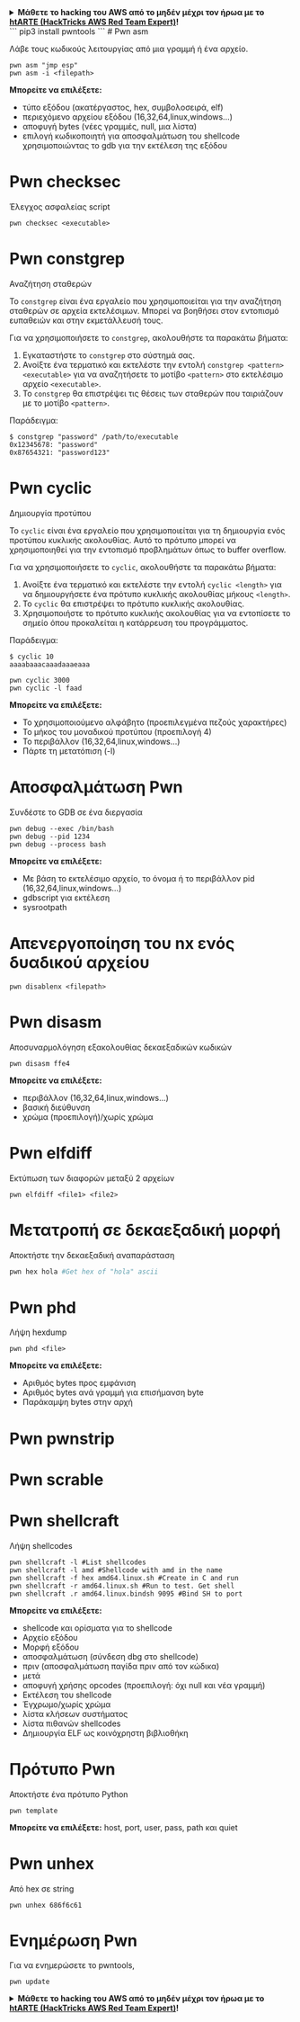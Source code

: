 <details>

<summary><strong>Μάθετε το hacking του AWS από το μηδέν μέχρι τον ήρωα με το</strong> <a href="https://training.hacktricks.xyz/courses/arte"><strong>htARTE (HackTricks AWS Red Team Expert)</strong></a><strong>!</strong></summary>

Άλλοι τρόποι για να υποστηρίξετε το HackTricks:

* Εάν θέλετε να δείτε την **εταιρεία σας να διαφημίζεται στο HackTricks** ή να **κατεβάσετε το HackTricks σε μορφή PDF** ελέγξτε τα [**ΣΧΕΔΙΑ ΣΥΝΔΡΟΜΗΣ**](https://github.com/sponsors/carlospolop)!
* Αποκτήστε το [**επίσημο PEASS & HackTricks swag**](https://peass.creator-spring.com)
* Ανακαλύψτε [**την Οικογένεια PEASS**](https://opensea.io/collection/the-peass-family), τη συλλογή μας από αποκλειστικά [**NFTs**](https://opensea.io/collection/the-peass-family)
* **Εγγραφείτε στη** 💬 [**ομάδα Discord**](https://discord.gg/hRep4RUj7f) ή στη [**ομάδα telegram**](https://t.me/peass) ή **ακολουθήστε** μας στο **Twitter** 🐦 [**@hacktricks_live**](https://twitter.com/hacktricks_live)**.**
* **Μοιραστείτε τα hacking tricks σας υποβάλλοντας PRs στα** [**HackTricks**](https://github.com/carlospolop/hacktricks) και [**HackTricks Cloud**](https://github.com/carlospolop/hacktricks-cloud) αποθετήρια του github.

</details>
```
pip3 install pwntools
```
# Pwn asm

Λάβε τους κωδικούς λειτουργίας από μια γραμμή ή ένα αρχείο.
```
pwn asm "jmp esp"
pwn asm -i <filepath>
```
**Μπορείτε να επιλέξετε:**

* τύπο εξόδου (ακατέργαστος, hex, συμβολοσειρά, elf)
* περιεχόμενο αρχείου εξόδου (16,32,64,linux,windows...)
* αποφυγή bytes (νέες γραμμές, null, μια λίστα)
* επιλογή κωδικοποιητή για αποσφαλμάτωση του shellcode χρησιμοποιώντας το gdb για την εκτέλεση της εξόδου

# **Pwn checksec**

Έλεγχος ασφαλείας script
```
pwn checksec <executable>
```
# Pwn constgrep

Αναζήτηση σταθερών

Το `constgrep` είναι ένα εργαλείο που χρησιμοποιείται για την αναζήτηση σταθερών σε αρχεία εκτελέσιμων. Μπορεί να βοηθήσει στον εντοπισμό ευπαθειών και στην εκμετάλλευσή τους.

Για να χρησιμοποιήσετε το `constgrep`, ακολουθήστε τα παρακάτω βήματα:

1. Εγκαταστήστε το `constgrep` στο σύστημά σας.
2. Ανοίξτε ένα τερματικό και εκτελέστε την εντολή `constgrep <pattern> <executable>` για να αναζητήσετε το μοτίβο `<pattern>` στο εκτελέσιμο αρχείο `<executable>`.
3. Το `constgrep` θα επιστρέψει τις θέσεις των σταθερών που ταιριάζουν με το μοτίβο `<pattern>`.

Παράδειγμα:

```
$ constgrep "password" /path/to/executable
0x12345678: "password"
0x87654321: "password123"
```

# Pwn cyclic

Δημιουργία προτύπου

Το `cyclic` είναι ένα εργαλείο που χρησιμοποιείται για τη δημιουργία ενός προτύπου κυκλικής ακολουθίας. Αυτό το πρότυπο μπορεί να χρησιμοποιηθεί για την εντοπισμό προβλημάτων όπως το buffer overflow.

Για να χρησιμοποιήσετε το `cyclic`, ακολουθήστε τα παρακάτω βήματα:

1. Ανοίξτε ένα τερματικό και εκτελέστε την εντολή `cyclic <length>` για να δημιουργήσετε ένα πρότυπο κυκλικής ακολουθίας μήκους `<length>`.
2. Το `cyclic` θα επιστρέψει το πρότυπο κυκλικής ακολουθίας.
3. Χρησιμοποιήστε το πρότυπο κυκλικής ακολουθίας για να εντοπίσετε το σημείο όπου προκαλείται η κατάρρευση του προγράμματος.

Παράδειγμα:

```
$ cyclic 10
aaaabaaacaaadaaaeaaa
```
```
pwn cyclic 3000
pwn cyclic -l faad
```
**Μπορείτε να επιλέξετε:**

* Το χρησιμοποιούμενο αλφάβητο (προεπιλεγμένα πεζούς χαρακτήρες)
* Το μήκος του μοναδικού προτύπου (προεπιλογή 4)
* Το περιβάλλον (16,32,64,linux,windows...)
* Πάρτε τη μετατόπιση (-l)

# Αποσφαλμάτωση Pwn

Συνδέστε το GDB σε ένα διεργασία
```
pwn debug --exec /bin/bash
pwn debug --pid 1234
pwn debug --process bash
```
**Μπορείτε να επιλέξετε:**

* Με βάση το εκτελέσιμο αρχείο, το όνομα ή το περιβάλλον pid (16,32,64,linux,windows...)
* gdbscript για εκτέλεση
* sysrootpath

# Απενεργοποίηση του nx ενός δυαδικού αρχείου
```
pwn disablenx <filepath>
```
# Pwn disasm

Αποσυναρμολόγηση εξακολουθίας δεκαεξαδικών κωδικών
```
pwn disasm ffe4
```
**Μπορείτε να επιλέξετε:**

* περιβάλλον (16,32,64,linux,windows...)
* βασική διεύθυνση
* χρώμα (προεπιλογή)/χωρίς χρώμα

# Pwn elfdiff

Εκτύπωση των διαφορών μεταξύ 2 αρχείων
```
pwn elfdiff <file1> <file2>
```
# Μετατροπή σε δεκαεξαδική μορφή

Αποκτήστε την δεκαεξαδική αναπαράσταση
```bash
pwn hex hola #Get hex of "hola" ascii
```
# Pwn phd

Λήψη hexdump
```
pwn phd <file>
```
**Μπορείτε να επιλέξετε:**

* Αριθμός bytes προς εμφάνιση
* Αριθμός bytes ανά γραμμή για επισήμανση byte
* Παράκαμψη bytes στην αρχή

# Pwn pwnstrip

# Pwn scrable

# Pwn shellcraft

Λήψη shellcodes
```
pwn shellcraft -l #List shellcodes
pwn shellcraft -l amd #Shellcode with amd in the name
pwn shellcraft -f hex amd64.linux.sh #Create in C and run
pwn shellcraft -r amd64.linux.sh #Run to test. Get shell
pwn shellcraft .r amd64.linux.bindsh 9095 #Bind SH to port
```
**Μπορείτε να επιλέξετε:**

* shellcode και ορίσματα για το shellcode
* Αρχείο εξόδου
* Μορφή εξόδου
* αποσφαλμάτωση (σύνδεση dbg στο shellcode)
* πριν (αποσφαλμάτωση παγίδα πριν από τον κώδικα)
* μετά
* αποφυγή χρήσης opcodes (προεπιλογή: όχι null και νέα γραμμή)
* Εκτέλεση του shellcode
* Έγχρωμο/χωρίς χρώμα
* λίστα κλήσεων συστήματος
* λίστα πιθανών shellcodes
* Δημιουργία ELF ως κοινόχρηστη βιβλιοθήκη

# Πρότυπο Pwn

Αποκτήστε ένα πρότυπο Python
```
pwn template
```
**Μπορείτε να επιλέξετε:** host, port, user, pass, path και quiet

# Pwn unhex

Από hex σε string
```
pwn unhex 686f6c61
```
# Ενημέρωση Pwn

Για να ενημερώσετε το pwntools,
```
pwn update
```
<details>

<summary><strong>Μάθετε το hacking του AWS από το μηδέν μέχρι τον ήρωα με το</strong> <a href="https://training.hacktricks.xyz/courses/arte"><strong>htARTE (HackTricks AWS Red Team Expert)</strong></a><strong>!</strong></summary>

Άλλοι τρόποι για να υποστηρίξετε το HackTricks:

* Εάν θέλετε να δείτε την **εταιρεία σας να διαφημίζεται στο HackTricks** ή να **κατεβάσετε το HackTricks σε μορφή PDF** ελέγξτε τα [**ΣΧΕΔΙΑ ΣΥΝΔΡΟΜΗΣ**](https://github.com/sponsors/carlospolop)!
* Αποκτήστε το [**επίσημο PEASS & HackTricks swag**](https://peass.creator-spring.com)
* Ανακαλύψτε [**την Οικογένεια PEASS**](https://opensea.io/collection/the-peass-family), τη συλλογή μας από αποκλειστικά [**NFTs**](https://opensea.io/collection/the-peass-family)
* **Εγγραφείτε στη** 💬 [**ομάδα Discord**](https://discord.gg/hRep4RUj7f) ή στη [**ομάδα telegram**](https://t.me/peass) ή **ακολουθήστε** μας στο **Twitter** 🐦 [**@hacktricks_live**](https://twitter.com/hacktricks_live)**.**
* **Μοιραστείτε τα hacking tricks σας υποβάλλοντας PRs στα** [**HackTricks**](https://github.com/carlospolop/hacktricks) και [**HackTricks Cloud**](https://github.com/carlospolop/hacktricks-cloud) αποθετήρια του github.

</details>
